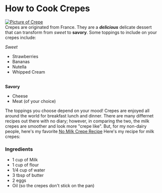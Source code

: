 # How to Cook Crepes
  [![Picture of Crepe](https://img.rawpixel.com/s3fs-private/rawpixel_images/website_content/px854773-image-kwvuxern.jpg?w=800&dpr=1&fit=default&crop=default&q=65&vib=3&con=3&usm=15&bg=F4F4F3&ixlib=js-2.2.1&s=d08f63087797ae02246982455d15b252)](https://www.rawpixel.com/search/crepe?page=1&sort=curated&topic_group=_topics)
<br>Crepes are originated from France. They are a __*delicious*__ delicate dessert that can transform from *sweet* to **savory**. Some toppings to include on your crepes include: 

*Sweet*
  - Strawberries
  - Bananas
  - Nutella
  - Whipped Cream

<br>**Savory**
  - Cheese
  - Meat (of your choice)


The toppings you choose depend on your mood! Crepes are enjoyed all around the world for breakfast lunch and dinner. There are many differnet recipes out there with no diary; however, in comparing the two, the milk crepes are smoother and look more "crepe like". But, for my non-dairy people, here's my favorite [No Milk Crepe Recipe](https://skinnyms.com/dairy-free-crepes/)
Here's my recipe for milk crepes:

### Ingredients
  - 1 cup of Milk
  - 1 cup of flour
  - 1/4 cup of water
  - 3 tbsp of butter
  - 2 eggs
  - Oil (so the crepes don't stick on the pan)



